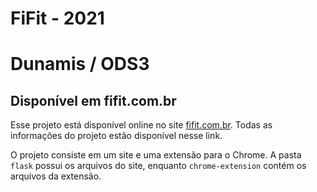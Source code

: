# FiFit - 2021
# Dunamis / ODS3

## Disponível em fifit.com.br

Esse projeto está disponível online no site [fifit.com.br](fifit.com.br).
Todas as informações do projeto estão disponível nesse link.

O projeto consiste em um site e uma extensão para o Chrome. A pasta ```flask``` possui os arquivos do site, enquanto ```chrome-extension``` contém os arquivos da extensão.
